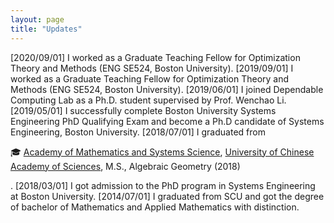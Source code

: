 ```yaml
---
layout: page
title: "Updates"
---
```


[2020/09/01] I worked as a Graduate Teaching Fellow for Optimization Theory and Methods (ENG SE524, Boston University).
[2019/09/01] I worked as a Graduate Teaching Fellow for Optimization Theory and Methods (ENG SE524, Boston University).
[2019/06/01] I joined Dependable Computing Lab as a Ph.D. student supervised by Prof. Wenchao Li.
[2019/05/01] I successfully complete Boston University Systems Engineering PhD Qualifying Exam and become a Ph.D candidate of Systems Engineering, Boston University.
[2018/07/01] I graduated from <p> 🎓 <a href="http://english.amss.cas.cn" target="_blank">Academy of Mathematics and Systems Science</a>, <a href="https://english.ucas.ac.cn" target="_blank">University of Chinese Academy of Sciences</a>, M.S., Algebraic Geometry (2018) </p>.
[2018/03/01] I got admission to the PhD program in Systems Engineering at Boston University.
[2014/07/01] I graduated from SCU and got the degree of bachelor of Mathematics and Applied Mathematics with distinction.

